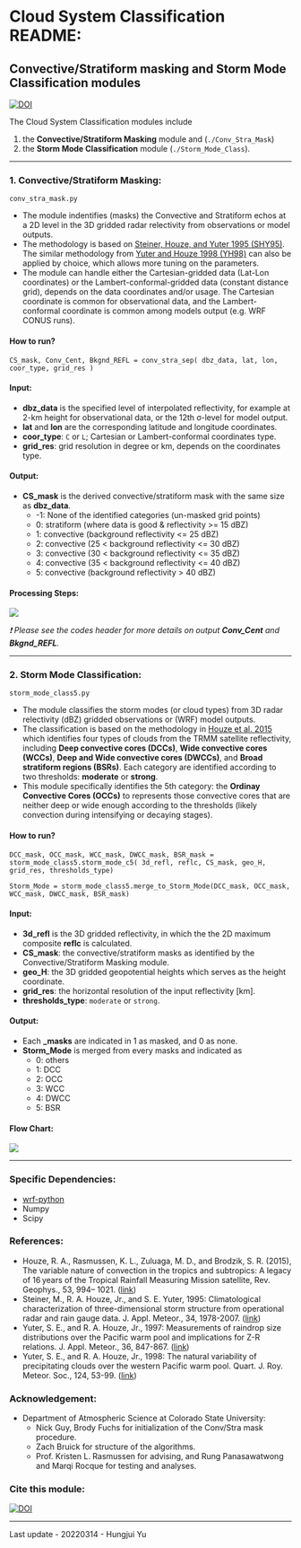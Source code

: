 # Cloud System Classification README:
## Convective/Stratiform masking and Storm Mode Classification modules
[![DOI](https://zenodo.org/badge/469831792.svg)](https://zenodo.org/badge/latestdoi/469831792)

The Cloud System Classification modules include 
1. the **Convective/Stratiform Masking** module and (`./Conv_Stra_Mask`)
2. the **Storm Mode Classification** module (`./Storm_Mode_Class`).

------

### 1. Convective/Stratiform Masking:

`conv_stra_mask.py`

* The module indentifies (masks) the Convective and Stratiform echos at a 2D level in the 3D gridded radar relectivity from observations or model outputs.
* The methodology is based on [Steiner, Houze, and Yuter 1995 (SHY95)](https://journals.ametsoc.org/view/journals/apme/34/9/1520-0450_1995_034_1978_ccotds_2_0_co_2.xml). The similar methodology from [Yuter and Houze 1998 (YH98)](https://atmos.uw.edu/MG/PDFs/QJR98_yute_natural.pdf) can also be applied by choice, which allows more tuning on the parameters.
* The module can handle either the Cartesian-gridded data (Lat-Lon coordinates) or the Lambert-conformal-gridded data (constant distance grid), depends on the data coordinates and/or usage. The Cartesian coordinate is common for observational data, and the Lambert-conformal coordinate is common among models output (e.g. WRF CONUS runs).

#### How to run?
```
CS_mask, Conv_Cent, Bkgnd_REFL = conv_stra_sep( dbz_data, lat, lon, coor_type, grid_res )
```

#### Input:
  *  **dbz_data** is the specified level of interpolated reflectivity, for example at 2-km height for observational data, or the 12th &sigma;-level for model output. 
  * **lat** and **lon** are the corresponding latitude and longitude coordinates.
  * **coor_type**: `C` or `L`; Cartesian or Lambert-conformal coordinates type.
  * **grid_res**: grid resolution in degree or km, depends on the coordinates type.

#### Output:
  * **CS_mask** is the derived convective/stratiform mask with the same size as **dbz_data**.
    * -1: None of the identified categories (un-masked grid points)
    * 0: stratiform (where data is good & reflectivity >= 15 dBZ)
    * 1: convective (background reflectivity <= 25 dBZ)
    * 2: convective (25 < background reflectivity <= 30 dBZ)
    * 3: convective (30 < background reflectivity <= 35 dBZ)
    * 4: convective (35 < background reflectivity <= 40 dBZ)
    * 5: convective (background reflectivity > 40 dBZ)

#### Processing Steps:
![](https://github.com/yuhungjui/Cloud_System_Classification/blob/main/Conv_Stra_Mask/Conv_Stra_Mask_steps.png)

*:heavy_exclamation_mark: Please see the codes header for more details on output **Conv_Cent** and **Bkgnd_REFL**.*

------

### 2. Storm Mode Classification:

`storm_mode_class5.py`

* The module classifies the storm modes (or cloud types) from 3D radar relectivity (dBZ) gridded observations or (WRF) model outputs. 
* The classification is based on the methodology in [Houze et al. 2015](https://agupubs.onlinelibrary.wiley.com/doi/10.1002/2015RG000488) which identifies four types of clouds from the TRMM satellite reflectivity, including **Deep convective cores (DCCs)**, **Wide convective cores (WCCs)**, **Deep and Wide convective cores (DWCCs)**, and **Broad stratiform regions (BSRs)**. Each category are identified according to two thresholds: **moderate** or **strong**.
* This module specifically identifies the 5th category: the **Ordinay Convective Cores (OCCs)** to represents those convective cores that are neither deep or wide enough according to the thresholds (likely convection during intensifying or decaying stages).

#### How to run?
```
DCC_mask, OCC_mask, WCC_mask, DWCC_mask, BSR_mask = storm_mode_class5.storm_mode_c5( 3d_refl, reflc, CS_mask, geo_H, grid_res, thresholds_type)
```
```
Storm_Mode = storm_mode_class5.merge_to_Storm_Mode(DCC_mask, OCC_mask, WCC_mask, DWCC_mask, BSR_mask)
```

#### Input:
  * **3d_refl** is the 3D gridded reflectivity, in which the the 2D maximum composite **reflc** is calculated.
  * **CS_mask**: the convective/stratiform masks as identified by the Convective/Stratiform Masking module.
  * **geo_H**: the 3D gridded geopotential heights which serves as the height coordinate.
  * **grid_res**: the horizontal resolution of the input reflectivity [km].
  * **thresholds_type**: `moderate` or `strong`.

#### Output:
  * Each **_masks** are indicated in 1 as masked, and 0 as none.
  * **Storm_Mode** is merged from every masks and indicated as 
    * 0: others
    * 1: DCC
    * 2: OCC
    * 3: WCC
    * 4: DWCC
    * 5: BSR

#### Flow Chart:
![](https://github.com/yuhungjui/Cloud_System_Classification/blob/main/Storm_Mode_Class/Storm_Mode_Class_flow.png)

------

### Specific Dependencies:

* [wrf-python](https://wrf-python.readthedocs.io/en/latest/index.html)
* Numpy
* Scipy

### References:

* Houze, R. A., Rasmussen, K. L., Zuluaga, M. D., and Brodzik, S. R. (2015), The variable nature of convection in the tropics and subtropics: A legacy of 16 years of the Tropical Rainfall Measuring Mission satellite, Rev. Geophys., 53, 994– 1021. ([link](https://agupubs.onlinelibrary.wiley.com/action/showCitFormats?doi=10.1002%2F2015RG000488))
* Steiner, M., R. A. Houze, Jr., and S. E. Yuter, 1995: Climatological characterization of three-dimensional storm structure from operational radar and rain gauge data. J. Appl. Meteor., 34, 1978-2007. ([link](https://atmos.uw.edu/MG/PDFs/JAM95_stei_climatological.pdf))
* Yuter, S. E., and R. A. Houze, Jr., 1997: Measurements of raindrop size distributions over the Pacific warm pool and implications for Z-R relations. J. Appl. Meteor., 36, 847-867. ([link](https://atmos.uw.edu/MG/PDFs/JAM97_yute_measurements.pdf))
* Yuter, S. E., and R. A. Houze, Jr., 1998: The natural variability of precipitating clouds over the western Pacific warm pool. Quart. J. Roy. Meteor. Soc., 124, 53-99. ([link](https://atmos.uw.edu/MG/PDFs/QJR98_yute_natural.pdf))

### Acknowledgement:

* Department of Atmospheric Science at Colorado State University: 
  * Nick Guy, Brody Fuchs for initialization of the Conv/Stra mask procedure.
  * Zach Bruick for structure of the algorithms.
  * Prof. Kristen L. Rasmussen for advising, and Rung Panasawatwong and Marqi Rocque for testing and analyses.

### Cite this module:
[![DOI](https://zenodo.org/badge/469831792.svg)](https://zenodo.org/badge/latestdoi/469831792)

------

Last update - 20220314 - Hungjui Yu
